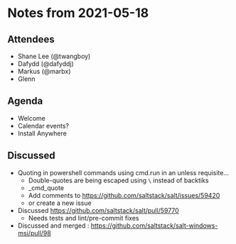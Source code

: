 # Notes from 2021-05-18

## Attendees
- Shane Lee (@twangboy)
- Dafydd (@dafyddj)
- Markus (@marbx)
- Glenn

## Agenda
- Welcome
- Calendar events?
- Install Anywhere

## Discussed
- Quoting in powershell commands using cmd.run in an unless requisite...
  - Double-quotes are being escaped using `\` instead of backtiks
  - _cmd_quote
  - Add comments to https://github.com/saltstack/salt/issues/59420
  - or create a new issue
- Discussed https://github.com/saltstack/salt/pull/59770
  - Needs tests and lint/pre-commit fixes
- Discussed and merged : https://github.com/saltstack/salt-windows-msi/pull/98